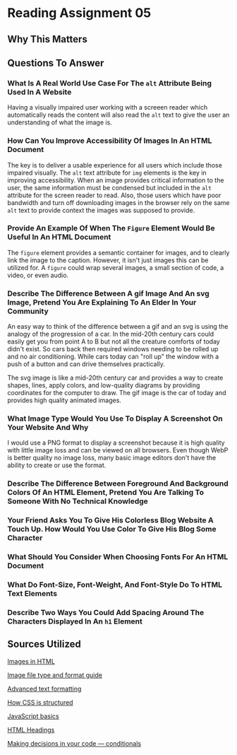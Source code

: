 # Reading Assignment 05

## Why This Matters

## Questions To Answer

### What Is A Real World Use Case For The `alt` Attribute Being Used In A Website

Having a visually impaired user working with a screeen reader which automatically reads the content will also read the `alt` text to give the user an understanding of what the image is.

### How Can You Improve Accessibility Of Images In An HTML Document

The key is to deliver a usable experience for all users which include those impaired visually. The `alt` text attribute for `img` elements is the key in improving accessibility. When an image provides critical information to the user, the same information must be condensed but included in the `alt` attribute for the screen reader to read. Also, those users which have poor bandwidth and turn off downloading images in the browser rely on the same `alt` text to provide context the images was supposed to provide.

### Provide An Example Of When The `Figure` Element Would Be Useful In An HTML Document

The `figure` element provides a semantic container for images, and to clearly link the image to the caption. However, it isn't just images this can be utilized for. A `figure` could wrap several images, a small section of code, a video, or even audio.

### Describe The Difference Between A gif Image And An svg Image, Pretend You Are Explaining To An Elder In Your Community

An easy way to think of the difference between a gif and an svg is using the analogy of the progression of a car.  In the mid-20th century cars could easily get you from point A to B but not all the creature comforts of today didn't exist. So cars back then required windows needing to be rolled up and no air conditioning.  While cars today can "roll up" the window with a push of a button and can drive themselves practically. 

The svg image is like a mid-20th century car and provides a way to create shapes, lines, apply colors, and low-quality diagrams by providing coordinates for the computer to draw.  The gif image is the car of today and provides high quality animated images.

### What Image Type Would You Use To Display A Screenshot On Your Website And Why

I would use a PNG format to display a screenshot because it is high quality with little image loss and can be viewed on all browsers.  Even though WebP is better quality no image loss, many basic image editors don't have the ability to create or use the format.

### Describe The Difference Between Foreground And Background Colors Of An HTML Element, Pretend You Are Talking To Someone With No Technical Knowledge

### Your Friend Asks You To Give His Colorless Blog Website A Touch Up. How Would You Use Color To Give His Blog Some Character

### What Should You Consider When Choosing Fonts For An HTML Document

### What Do Font-Size, Font-Weight, And Font-Style Do To HTML Text Elements

### Describe Two Ways You Could Add Spacing Around The Characters Displayed In An `h1` Element

## Sources Utilized

[Images in HTML](https://developer.mozilla.org/en-US/docs/Learn/HTML/Multimedia_and_embedding/Images_in_HTML)

[Image file type and format guide](https://developer.mozilla.org/en-US/docs/Web/Media/Formats/Image_types)





[Advanced text formatting](https://developer.mozilla.org/en-US/docs/Learn/HTML/Introduction_to_HTML/Advanced_text_formatting)

[How CSS is structured](https://developer.mozilla.org/en-US/docs/Learn/CSS/First_steps/How_CSS_is_structured)

[JavaScript basics](https://developer.mozilla.org/en-US/docs/Learn/Getting_started_with_the_web/JavaScript_basics)

[HTML Headings](https://www.w3schools.com/html/html_headings.asp)

[Making decisions in your code — conditionals](https://developer.mozilla.org/en-US/docs/Learn/JavaScript/Building_blocks/conditionals)
